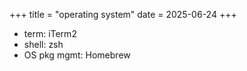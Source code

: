 +++
title = "operating system"
date = 2025-06-24
+++

* term: iTerm2
* shell: zsh
* OS pkg mgmt: Homebrew

